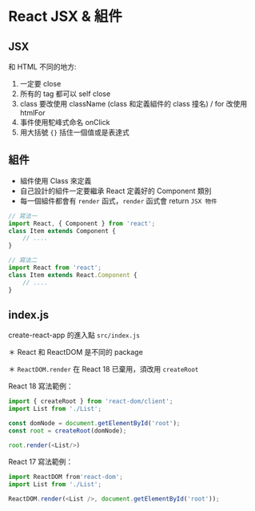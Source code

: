 # React JSX & 組件
## JSX

和 HTML 不同的地方:
1. 一定要 close
2. 所有的 tag 都可以 self close
3. class 要改使用 className (class 和定義組件的 class 撞名) / for 改使用 htmlFor
4. 事件使用駝峰式命名 onClick
5. 用大括號 `{}` 括住一個值或是表達式


## 組件
- 組件使用 Class 來定義
- 自己設計的組件一定要繼承 React 定義好的 Component 類別
- 每一個組件都會有 `render` 函式，`render` 函式會 return `JSX 物件`

```javascript
// 寫法一
import React, { Component } from 'react';
class Item extends Component {
    // ....
}

// 寫法二
import React from 'react';
class Item extends React.Component {
    // ....
}

```

## index.js
create-react-app 的進入點 `src/index.js`

＊ React 和 ReactDOM 是不同的 package

＊ `ReactDOM.render` 在 React 18 已棄用，須改用 `createRoot`


React 18 寫法範例：
```javascript
import { createRoot } from 'react-dom/client';
import List from './List';

const domNode = document.getElementById('root');
const root = createRoot(domNode);

root.render(<List/>)
```

React 17 寫法範例：
```javascript
import ReactDOM from'react-dom';
import List from './List';

ReactDOM.render(<List />, document.getElementById('root'));
```

